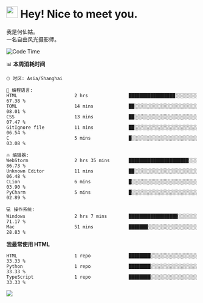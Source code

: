 <h1><img src="https://emojis.slackmojis.com/emojis/images/1531849430/4246/blob-sunglasses.gif?1531849430" width="30"/> Hey! Nice to meet you.</h1>

我是何仙姑。<br>
一名自由风光摄影师。<br>

<!--START_SECTION:waka-->
![Code Time](http://img.shields.io/badge/Code%20Time-57%20mins-blue)

📊 **本周消耗时间** 

```text
🕑︎ 时区: Asia/Shanghai

💬 编程语言: 
HTML                     2 hrs               █████████████████░░░░░░░░   67.38 % 
TOML                     14 mins             ██░░░░░░░░░░░░░░░░░░░░░░░   08.01 % 
CSS                      13 mins             ██░░░░░░░░░░░░░░░░░░░░░░░   07.47 % 
GitIgnore file           11 mins             ██░░░░░░░░░░░░░░░░░░░░░░░   06.54 % 
C                        5 mins              █░░░░░░░░░░░░░░░░░░░░░░░░   03.08 % 

🔥 编辑器: 
WebStorm                 2 hrs 35 mins       ██████████████████████░░░   86.73 % 
Unknown Editor           11 mins             ██░░░░░░░░░░░░░░░░░░░░░░░   06.48 % 
CLion                    6 mins              █░░░░░░░░░░░░░░░░░░░░░░░░   03.90 % 
PyCharm                  5 mins              █░░░░░░░░░░░░░░░░░░░░░░░░   02.89 % 

💻 操作系统: 
Windows                  2 hrs 7 mins        ██████████████████░░░░░░░   71.17 % 
Mac                      51 mins             ███████░░░░░░░░░░░░░░░░░░   28.83 % 
```

**我最常使用 HTML** 

```text
HTML                     1 repo              ████████░░░░░░░░░░░░░░░░░   33.33 % 
Python                   1 repo              ████████░░░░░░░░░░░░░░░░░   33.33 % 
TypeScript               1 repo              ████████░░░░░░░░░░░░░░░░░   33.33 % 
```




<!--END_SECTION:waka-->


![](https://komarev.com/ghpvc/?username=hexgu)
